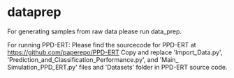 # dataprep

For generating samples from raw data please run data_prep.

For running PPD-ERT:
Please find the sourcecode for PPD-ERT at https://github.com/paperepo/PPD-ERT
Copy and replace 'Import_Data.py', 'Prediction_and_Classification_Performance.py', and 'Main_ Simulation_PPD_ERT.py' files and 'Datasets' folder in PPD-ERT source code.
